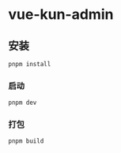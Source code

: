 # vue-kun-admin

## 安装

```sh
pnpm install
```

### 启动

```sh
pnpm dev
```

### 打包

```sh
pnpm build
```
